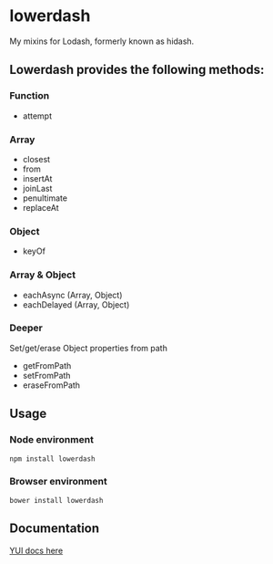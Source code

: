 lowerdash
======

My mixins for Lodash, formerly known as hidash.

## Lowerdash provides the following methods:

### Function

* attempt

### Array

* closest
* from
* insertAt
* joinLast
* penultimate
* replaceAt


### Object

* keyOf


### Array & Object

* eachAsync (Array, Object)
* eachDelayed (Array, Object)


### Deeper

Set/get/erase Object properties from path

* getFromPath
* setFromPath
* eraseFromPath



## Usage

### Node environment
```
npm install lowerdash
```


### Browser environment
```
bower install lowerdash
```

## Documentation ##

[YUI docs here](http://dreadcast.github.io/lowerdash/doc/classes/Lowerdash.html)
